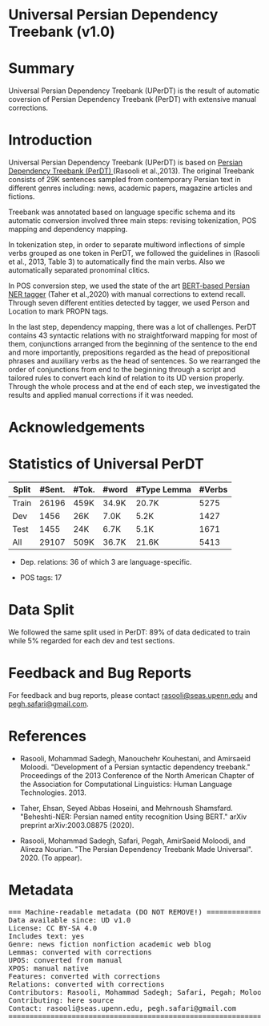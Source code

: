 # Universal Persian Dependency Treebank (v1.0)

# Summary
Universal Persian Dependency Treebank (UPerDT) is the result of automatic coversion of Persian Dependency Treebank (PerDT) with extensive manual corrections. 

# Introduction
Universal Persian Dependency Treebank (UPerDT) is based on <a href="https://www.aclweb.org/anthology/N13-1031v1.pdf"> Persian Dependency Treebank (PerDT) </a>(Rasooli et al.,2013). The original Treebank consists of 29K sentences sampled from contemporary Persian text in different genres including: news, academic papers, magazine articles and fictions. 

Treebank was annotated based on language specific schema and its automatic conversion involved three main steps: revising tokenization, POS mapping and dependency mapping. 

In tokenization step, in order to separate multiword inflections of simple verbs grouped as one token in PerDT, we followed the guidelines in (Rasooli et al., 2013, Table 3) to automatically find the main verbs. Also we automatically separated pronominal clitics. 

In POS conversion step, we used the state of the art <a href="https://arxiv.org/abs/2003.08875"> BERT-based Persian NER tagger</a> (Taher et al.,2020) with manual corrections to extend recall. Through seven different entities detected by tagger, we used Person and Location to mark PROPN tags. 

In the last step, dependency mapping, there was a lot of challenges. PerDT contains 43 syntactic relations with no straightforward mapping for most of them, conjunctions arranged from the beginning of the sentence to the end and more importantly, prepositions regarded as the head of prepositional phrases and auxiliary verbs as the head of sentences. So we rearranged the order of conjunctions from end to the beginning through a script and tailored rules to convert each kind of relation to its UD version properly. Through the whole process and at the end of each step, we investigated the results and applied manual corrections if it was needed.  

# Acknowledgements

#

# Statistics of Universal PerDT
| Split | #Sent. | #Tok. | #word | #Type Lemma | #Verbs |
|-------|--------|-------|-------|-------------|--------|
| Train |  26196 |  459K | 34.9K |    20.7K    |  5275  |
| Dev   |  1456  |  26K  |  7.0K |     5.2K    |  1427  |
| Test  |  1455  |  24K  |  6.7K |     5.1K    |  1671  |
| All   |  29107 |  509K | 36.7K |    21.6K    |  5413  |

* Dep. relations: 36 of which 3 are language-specific.

* POS tags: 17

# Data Split
We followed the same split used in PerDT: 89% of data dedicated to train while 5% regarded for each dev and test sections. 

# Feedback and Bug Reports
For feedback and bug reports, please contact rasooli@seas.upenn.edu and pegh.safari@gmail.com.


# References

*  Rasooli, Mohammad Sadegh, Manouchehr Kouhestani, and Amirsaeid Moloodi. "Development of a Persian syntactic dependency treebank." Proceedings of the 2013 Conference of the North American Chapter of the Association for Computational Linguistics: Human Language Technologies. 2013.

*  Taher, Ehsan, Seyed Abbas Hoseini, and Mehrnoush Shamsfard. "Beheshti-NER: Persian named entity recognition Using BERT." arXiv preprint arXiv:2003.08875 (2020).

*  Rasooli, Mohammad Sadegh, Safari, Pegah, AmirSaeid Moloodi, and Alireza Nourian. "The Persian Dependency Treebank Made Universal". 2020. (To appear).



# Metadata
<pre>
=== Machine-readable metadata (DO NOT REMOVE!) ================================
Data available since: UD v1.0
License: CC BY-SA 4.0
Includes text: yes
Genre: news fiction nonfiction academic web blog
Lemmas: converted with corrections 
UPOS: converted from manual
XPOS: manual native
Features: converted with corrections
Relations: converted with corrections 
Contributors: Rasooli, Mohammad Sadegh; Safari, Pegah; Moloodi, AmirSaeid; Nourian, Alireza
Contributing: here source
Contact: rasooli@seas.upenn.edu, pegh.safari@gmail.com
===============================================================================
</pre>
